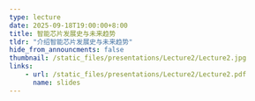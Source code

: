 ```yaml
---
type: lecture
date: 2025-09-18T19:00:00+8:00
title: 智能芯片发展史与未来趋势
tldr: "介绍智能芯片发展史与未来趋势"
hide_from_announcments: false
thumbnail: /static_files/presentations/Lecture2/Lecture2.jpg
links: 
    - url: /static_files/presentations/Lecture2/Lecture2.pdf
      name: slides
---
```

